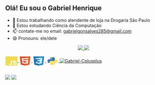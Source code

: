 ## Olá! Eu sou o Gabriel Henrique

- 🔭 Estou trabalhando como atendente de loja na Drogaria São Paulo
- 🌱 Estou estudando Ciência da Computação
- 📫 contate-me no email: gabrielgonsalves285@gmail.com
- 😄 Pronouns: ele/dele

<div align="center">
  <a href="https://github.com/GabrielDeveloper22">
  <img height="180em" src="https://github-readme-stats.vercel.app/api?username=GabrielDeveloper22&show_icons=false&theme=dark&include_all_commits=true&count_private=true"/>
  <img height="180em" src="https://github-readme-stats.vercel.app/api/top-langs/?username=GabrielDeveloper22&layout=compact&langs_count=7&theme=dark"/>
</div>
   <div style="display: inline_block"><br>
  <img align="center" alt="Gabriel-Js" height="30" width="40" src="https://raw.githubusercontent.com/devicons/devicon/master/icons/javascript/javascript-plain.svg">
  <img align="center" alt="Gabriel-HTML" height="30" width="40" src="https://raw.githubusercontent.com/devicons/devicon/master/icons/html5/html5-original.svg">
  <img align="center" alt="Gabriel-CSS" height="30" width="40" src="https://raw.githubusercontent.com/devicons/devicon/master/icons/css3/css3-original.svg">
  <img align="center" alt="Gabriel-Python" height="30" width="40" src="https://raw.githubusercontent.com/devicons/devicon/master/icons/python/python-original.svg">
  <img align="center" alt="Gabriel-Cplusplus" height="30" width="40" src= "https://cdn.jsdelivr.net/gh/devicons/devicon/icons/cplusplus/cplusplus-original.svg">
</div>

  ##
  
  <div>
  <a href = "mailto:gabrielgonsalves285@gmail.com"><img src="https://img.shields.io/badge/Gmail-D14836?style=for-the-badge&logo=gmail&logoColor=white" target="_blank"></a>
  <a href="https://www.linkedin.com/in/gabriel-henrique-gonsalves-b8255218b" target="_blank"><img src="https://img.shields.io/badge/-LinkedIn-%230077B5?style=for-the-badge&logo=linkedin&logoColor=white" target="_blank"></a> 
  </div>    

